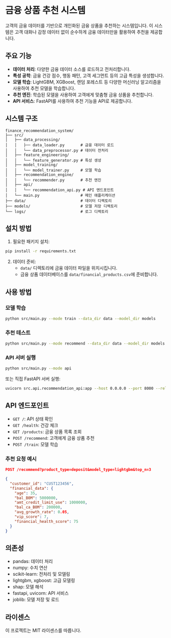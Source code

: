 # 금융 상품 추천 시스템

고객의 금융 데이터를 기반으로 개인화된 금융 상품을 추천하는 시스템입니다. 이 시스템은 고객 대화나 감정 데이터 없이 순수하게 금융 데이터만을 활용하여 추천을 제공합니다.

## 주요 기능

- **데이터 처리**: 다양한 금융 데이터 소스를 로드하고 전처리합니다.
- **특성 공학**: 금융 건강 점수, 행동 패턴, 고객 세그먼트 등의 고급 특성을 생성합니다.
- **모델 학습**: LightGBM, XGBoost, 랜덤 포레스트 등 다양한 머신러닝 알고리즘을 사용하여 추천 모델을 학습합니다.
- **추천 엔진**: 학습된 모델을 사용하여 고객에게 맞춤형 금융 상품을 추천합니다.
- **API 서비스**: FastAPI를 사용하여 추천 기능을 API로 제공합니다.

## 시스템 구조

```
finance_recommendation_system/
├── src/
│   ├── data_processing/
│   │   ├── data_loader.py       # 금융 데이터 로드
│   │   └── data_preprocessor.py # 데이터 전처리
│   ├── feature_engineering/
│   │   └── feature_generator.py # 특성 생성
│   ├── model_training/
│   │   └── model_trainer.py     # 모델 학습
│   ├── recommendation_engine/
│   │   └── recommender.py       # 추천 엔진
│   ├── api/
│   │   └── recommendation_api.py # API 엔드포인트
│   └── main.py                  # 메인 애플리케이션
├── data/                        # 데이터 디렉토리
├── models/                      # 모델 저장 디렉토리
└── logs/                        # 로그 디렉토리
```

## 설치 방법

1. 필요한 패키지 설치:

```bash
pip install -r requirements.txt
```

2. 데이터 준비:
   - `data/` 디렉토리에 금융 데이터 파일을 위치시킵니다.
   - 금융 상품 데이터베이스를 `data/financial_products.csv`에 준비합니다.

## 사용 방법

### 모델 학습

```bash
python src/main.py --mode train --data_dir data --model_dir models
```

### 추천 테스트

```bash
python src/main.py --mode recommend --data_dir data --model_dir models
```

### API 서버 실행

```bash
python src/main.py --mode api
```

또는 직접 FastAPI 서버 실행:

```bash
uvicorn src.api.recommendation_api:app --host 0.0.0.0 --port 8000 --reload
```

## API 엔드포인트

- `GET /`: API 상태 확인
- `GET /health`: 건강 체크
- `GET /products`: 금융 상품 목록 조회
- `POST /recommend`: 고객에게 금융 상품 추천
- `POST /train`: 모델 학습

### 추천 요청 예시

```json
POST /recommend?product_type=deposit&model_type=lightgbm&top_n=3

{
  "customer_id": "CUST123456",
  "financial_data": {
    "age": 35,
    "bal_B0M": 5000000,
    "amt_credit_limit_use": 1000000,
    "bal_ca_B0M": 200000,
    "avg_growth_rate": 0.05,
    "vip_score": 7,
    "financial_health_score": 75
  }
}
```

## 의존성

- pandas: 데이터 처리
- numpy: 수치 연산
- scikit-learn: 전처리 및 모델링
- lightgbm, xgboost: 고급 모델링
- shap: 모델 해석
- fastapi, uvicorn: API 서비스
- joblib: 모델 저장 및 로드

## 라이센스

이 프로젝트는 MIT 라이센스를 따릅니다.
